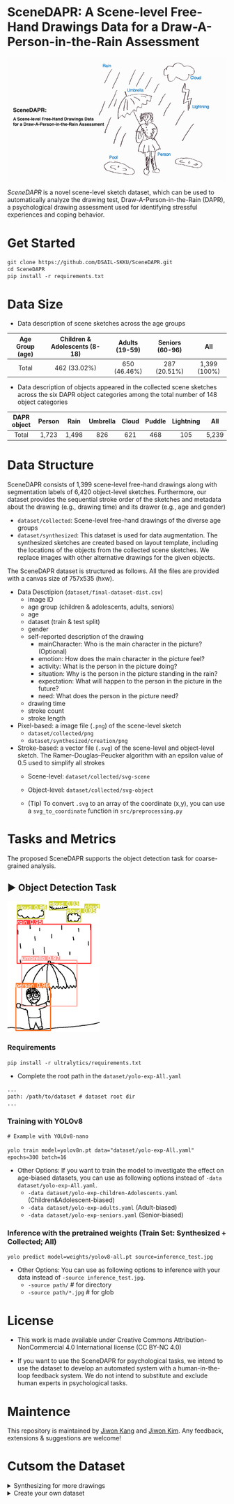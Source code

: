 # SceneDAPR: A Scene-level Free-Hand Drawings Data for a Draw-A-Person-in-the-Rain Assessment

![thumbnail image](thumbnail.png)

$SceneDAPR$ is a novel scene-level sketch dataset, which can be used to automatically analyze the drawing test, Draw-A-Person-in-the-Rain (DAPR), a psychological drawing assessment used for identifying stressful experiences and coping behavior.

# Get Started

```
git clone https://github.com/DSAIL-SKKU/SceneDAPR.git
cd SceneDAPR
pip install -r requirements.txt
```

# Data Size

- Data description of scene sketches across the age groups

| Age Group (age) | Children & Adolescents (8-18) | Adults (19-59) | Seniors (60-96) | All |
| :-------------: |  :-----------------: | :------------: | :-------------: | :-: |
|      Total      |       462 (33.02%)                    |      650 (46.46%)       |       287 (20.51%)        | 1,399 (100%) |

- Data description of objects appeared in the collected scene sketches across the six DAPR object categories among the total number of 148 object categories

| DAPR object | Person | Rain | Umbrella | Cloud | Puddle | Lightning |  All  |
| :----: | :----: | :--: | :------: | :--: | :-------: | :---: | :---: |
| Total  |  1,723   | 1,498  |    826  |    621     |  468 | 105 | 5,239 |

# Data Structure

SceneDAPR consists of 1,399 scene-level free-hand drawings along with segmentation labels of 6,420 object-level sketches. Furthermore, our dataset provides the sequential stroke order of the sketches and metadata about the drawing (e.g., drawing time) and its drawer (e.g., age and gender)

- `dataset/collected`: Scene-level free-hand drawings of the diverse age groups
- `dataset/synthesized`: This dataset is used for data augmentation. The synthesized sketches are created based on layout template, including the locations of the objects from the collected scene sketches. We replace images with other alternative drawings for the given objects.

The SceneDAPR dataset is structured as follows. All the files are provided with a canvas size of 757x535 (hxw).

- Data Desctipion (`dataset/final-dataset-dist.csv`)
  - image ID
  - age group	(children & adolescents, adults, seniors)
  - age
  - dataset (train & test split)
  - gender
  - self-reported description of the drawing
    - mainCharacter: Who is the main character in the picture? (Optional)
    - emotion: How does the main character in the picture feel?
    - activity: What is the person in the picture doing?
    - situation: Why is the person in the picture standing in the rain?
    - expectation: What will happen to the person in the picture in the future?
    - need: What does the person in the picture need?
  - drawing time
  - stroke count
  - stroke length
- Pixel-based: a image file (`.png`) of the scene-level sketch
  - `dataset/collected/png`
  - `dataset/synthesized/creation/png`
- Stroke-based: a vector file (`.svg`) of the scene-level and object-level sketch. The Ramer–Douglas–Peucker algorithm with an epsilon value of 0.5 used to simplify all strokes
  - Scene-level: `dataset/collected/svg-scene`
  - Object-level: `dataset/collected/svg-object`

  - (Tip) To convert `.svg` to an array of the coordinate (x,y), you can use a `svg_to_coordinate` function in `src/preprocessing.py`

# Tasks and Metrics

The proposed SceneDAPR supports the object detection task for coarse-grained analysis.

## ▶️ Object Detection Task

<img src="samples/2092.png" height="300" alt="object detection sample">

### Requirements

```
pip install -r ultralytics/requirements.txt
```

- Complete the root path in the `dataset/yolo-exp-All.yaml`

```
...
path: /path/to/dataset # dataset root dir
...
```

### Training with YOLOv8

```
# Example with YOLOv8-nano

yolo train model=yolov8n.pt data="dataset/yolo-exp-All.yaml" epochs=300 batch=16
```

- Other Options: If you want to train the model to investigate the effect on age-biased datasets, you can use as following options instead of `-data dataset/yolo-exp-All.yaml`.
    - `-data dataset/yolo-exp-children-Adolescents.yaml` (Children&Adolescent-biased)
    - `-data dataset/yolo-exp-adults.yaml` (Adult-biased)
    - `-data dataset/yolo-exp-seniors.yaml` (Senior-biased)

### Inference with the pretrained weights (Train Set: Synthesized + Collected; All)

```
yolo predict model=weights/yolov8-all.pt source=inference_test.jpg
```

- Other Options: You can use as following options to inference with your data instead of `-source inference_test.jpg`.
    - `-source path/` # for directory
    - `-source path/*.jpg` # for glob

# License

- This work is made available under Creative Commons Attribution-NonCommercial 4.0 International license (CC BY-NC 4.0)

- If you want to use the SceneDAPR for psychological tasks, we intend to use the dataset to develop an automated system with a human-in-the-loop feedback system. We do not intend to substitute and exclude human experts in psychological tasks.

# Maintence

This repository is maintained by [Jiwon Kang](https://github.com/ji1kang) and [Jiwon Kim](https://github.com/jiwon-km). Any feedback, extensions & suggestions are welcome!

# Cutsom the Dataset

  <details><summary>Synthesizing for more drawings</summary>
  <p>

1. Download external datasets for the objects (rain, person, umbrella, lightning, pool, and cloud). The external drawings and their download links the SceneDAPR dataset used as follows:

- Person, Umbrella, Cloud: TU-Berlin in a `.png` format [[download](https://cybertron.cg.tu-berlin.de/eitz/projects/classifysketch/)]
- Rain, Umbrella, Puddle, Lightning, Cloud: QuickDraw! in a `.ndjson` format [[download](https://github.com/googlecreativelab/quickdraw-dataset)]

2. Complete the cofiguration of `dataset_paths` and `category_sample_paths` in `config.py`

```
dataset_paths = {
  "quickdraw": "/path/to/ndjson/",
  "tu-berlin": "/path/to/png/",
}

category_sample_paths = {
  "rain": [{
    "format": "ndjson", # Default: ndjson (Available format: png, jpg, and ndjson)
    "dataset": "quickdraw", # Default: quickdraw
    "path": # Default: dataset_paths["quickdraw"] + "rain.ndjson"
    }
  ],
  # ...Complete the configuration of other categories...
}
```

3. Run `scene_augmentator.py` for synthesizing more drawings based on the collected drawings. Then, you can obtain (i) the synthesized images (`.png`) and (ii) the corresponding COCO format file (`.json`)

```
python scene_augmentator.py -N 10 \
  --save_dir dataset/augmentation/png/ \
  --mask_info_dir dataset/230530-train_6_classes-1399.json \
  --save_info_dir dataset/augmentation/230530-train_6_classes-1399-aug.json \
  --png_save_dir dataset/augmentation/object_png/
```

4. (Optional) If you want to conduct experiments with a YOLO model, then run `coco2yolo.py` to convert the COCO format file for compatibility

```
python coco2yolo.py --img_folder dataset/png/ \
 --yolo_folder dataset/yolo/ \
 --coco_file dataset/230530-train_6_classes-1399.json \
 --split_file dataset/final-dataset-230530-dist-1399.csv
```

  </p>
  </details>

  <details><summary>Create your own dataset</summary>
  <p>

- This repository contains a web-based drawing collection system used in the paper

1. Run a client

```
cd collection_system/client
npm i # install dependencies
npm start # dev
```

2. Run a server

```
cd collection_system/server
prisma db push # init database
uvicorn main:app --reload
```

  </p>
  </details>
